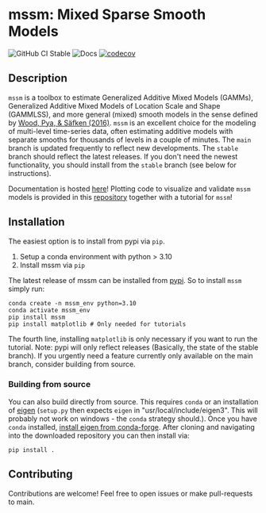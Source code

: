 # mssm: Mixed Sparse Smooth Models

![GitHub CI Stable](https://github.com/jokra1/mssm/actions/workflows/python-package.yml/badge.svg?branch=stable)
![Docs](https://github.com/jokra1/mssm/actions/workflows/documentation.yml/badge.svg?branch=main)
[![codecov](https://codecov.io/gh/JoKra1/mssm/graph/badge.svg?token=B2NZBO4XJ3)](https://codecov.io/gh/JoKra1/mssm)

## Description

``mssm`` is a toolbox to estimate Generalized Additive Mixed Models (GAMMs), Generalized Additive Mixed Models of Location Scale and Shape (GAMMLSS), and more general (mixed) smooth models in the sense defined by [Wood, Pya, & Säfken (2016)](https://doi.org/10.1080/01621459.2016.1180986). ``mssm`` is an excellent choice for the modeling of multi-level time-series data, often estimating additive models with separate smooths for thousands of levels in a couple of minutes. The ``main`` branch is updated frequently to reflect new developments. The ``stable`` branch should reflect the latest releases. If you don't need the newest functionality, you should install from the ``stable`` branch (see below for instructions).

Documentation is hosted [here](https://jokra1.github.io/mssm/index.html)! Plotting code to visualize and validate `mssm` models is provided in this [repository](https://github.com/JoKra1/mssm_tutorials) together with a tutorial for `mssm`!

## Installation

The easiest option is to install from pypi via ``pip``.

1) Setup a conda environment with python > 3.10
2) Install mssm via ``pip``

The latest release of mssm can be installed from [pypi](https://pypi.org/project/mssm/#description). So to install ``mssm`` simply run:

```
conda create -n mssm_env python=3.10
conda activate mssm_env
pip install mssm
pip install matplotlib # Only needed for tutorials
```

The fourth line, installing ``matplotlib`` is only necessary if you want to run the tutorial. Note: pypi will only reflect releases (Basically, the state of the stable branch). If you urgently need a feature currently only available on the main branch, consider building from source.

### Building from source

You can also build directly from source. This requires ``conda`` or an installation of [eigen](https://eigen.tuxfamily.org/index.php?title=Main_Page) (``setup.py`` then expects ``eigen`` in "usr/local/include/eigen3". This will probably not work on windows - the ``conda`` strategy should.). Once you have ``conda`` installed,
[install eigen from conda-forge](https://anaconda.org/conda-forge/eigen). After cloning and navigating into the downloaded repository you can then install via:

```
pip install .
```

## Contributing

Contributions are welcome! Feel free to open issues or make pull-requests to main.
